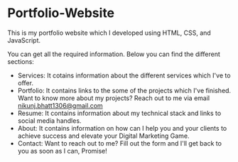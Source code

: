 # Portfolio-Website
This is my portfolio website which I developed using HTML, CSS, and JavaScript.

You can get all the required information. Below you can find the different sections:
- Services: It cotains information about the different services which I've to offer.
- Portfolio: It contains links to the some of the projects which I've finished. Want to know more about my projects? Reach out to me via email nikunj.bhatt1306@gmail.com
- Resume: It contains information about my technical stack and links to social media handles.
- About: It contains information on how can I help you and your clients to achieve success and elevate your Digital Marketing Game.
- Contact: Want to reach out to me? Fill out the form and I'll get back to you as soon as I can, Promise!


